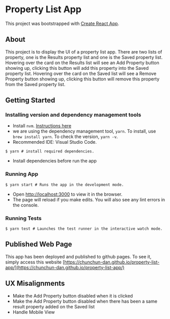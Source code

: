 # Property List App

This project was bootstrapped with [Create React App](https://github.com/facebook/create-react-app).

## About

This project is to display the UI of a property list app. There are two lists of property, one is the Results property list and one is the Saved property list. Hovering over the card on the Results list will see an Add Property button showing up, clicking this button will add this property into the Saved property list. Hovering over the card on the Saved list will see a Remove Property button showing up, clicking this button will remove this property from the Saved property list.

## Getting Started

### Installing version and dependency management tools

- Install `nvm`. [Instructions here](https://jamesauble.medium.com/install-nvm-on-mac-with-brew-adb921fb92cc)
- we are using the dependency management tool, `yarn`. To install, use `brew install yarn`. To check the version, `yarn -v`.
- Recommended IDE: Visual Studio Code.

```shell
$ yarn # install required dependencies.

```
- Install dependencies before run the app

### Running App

```shell
$ yarn start # Runs the app in the development mode.

```

- Open [http://localhost:3000](http://localhost:3000) to view it in the browser.
- The page will reload if you make edits. You will also see any lint errors in the console.

### Running Tests

```shell
$ yarn test # Launches the test runner in the interactive watch mode.

```

## Published Web Page

This app has been deployed and published to github pages.
To see it, simply access this website [https://chunchun-dan.github.io/property-list-app/](https://chunchun-dan.github.io/property-list-app/)

## UX Misalignments

- Make the Add Property button disabled when it is clicked
- Make the Add Property button disabled when there has been a same result property added on the Saved list
- Handle Mobile View
